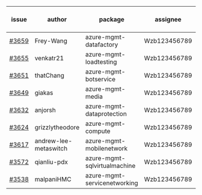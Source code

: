 | issue | author | package | assignee | bot advice | created date of issue | target release date | date from target |
| ------ | ------ | ------ | ------ | ------ | ------ | ------ | :-----: |
| [#3659](https://github.com/Azure/sdk-release-request/issues/3659) | Frey-Wang | azure-mgmt-datafactory | Wzb123456789 |  | 01-16 | 02-24 |  |
| [#3655](https://github.com/Azure/sdk-release-request/issues/3655) | venkatr21 | azure-mgmt-loadtesting | Wzb123456789 |  | 01-16 | 02-24 |  |
| [#3651](https://github.com/Azure/sdk-release-request/issues/3651) | thatChang | azure-mgmt-botservice | Wzb123456789 |  | 01-12 | 01-27 |  |
| [#3649](https://github.com/Azure/sdk-release-request/issues/3649) | giakas | azure-mgmt-media | Wzb123456789 | new comment. | 01-12 | 01-27 |  |
| [#3632](https://github.com/Azure/sdk-release-request/issues/3632) | anjorsh | azure-mgmt-dataprotection | Wzb123456789 |  | 01-10 | 01-27 |  |
| [#3624](https://github.com/Azure/sdk-release-request/issues/3624) | grizzlytheodore | azure-mgmt-compute | Wzb123456789 | new comment. | 01-10 | 01-27 |  |
| [#3617](https://github.com/Azure/sdk-release-request/issues/3617) | andrew-lee-metaswitch | azure-mgmt-mobilenetwork | Wzb123456789 |  | 01-05 | 01-27 |  |
| [#3572](https://github.com/Azure/sdk-release-request/issues/3572) | qianliu-pdx | azure-mgmt-sqlvirtualmachine | Wzb123456789 |  | 12-17 | 01-27 |  |
| [#3538](https://github.com/Azure/sdk-release-request/issues/3538) | malpaniHMC | azure-mgmt-servicenetworking | Wzb123456789 |  | 12-06 | 01-27 |  |
